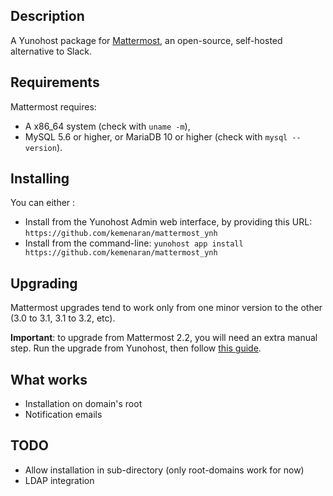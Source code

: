 ## Description

A Yunohost package for [Mattermost](http://www.mattermost.org/), an open-source, self-hosted alternative to Slack.

## Requirements

Mattermost requires:

* A x86_64 system (check with `uname -m`),
* MySQL 5.6 or higher, or MariaDB 10 or higher (check with `mysql --version`).

## Installing

You can either :

* Install from the Yunohost Admin web interface, by providing this URL: `https://github.com/kemenaran/mattermost_ynh`
* Install from the command-line: `yunohost app install https://github.com/kemenaran/mattermost_ynh`

## Upgrading

Mattermost upgrades tend to work only from one minor version to the other (3.0 to 3.1, 3.1 to 3.2, etc).

**Important**: to upgrade from Mattermost 2.2, you will need an extra manual step.
Run the upgrade from Yunohost, then follow [this guide](https://docs.mattermost.com/administration/upgrade.html).

## What works

* Installation on domain's root
* Notification emails

## TODO

* Allow installation in sub-directory (only root-domains work for now)
* LDAP integration
